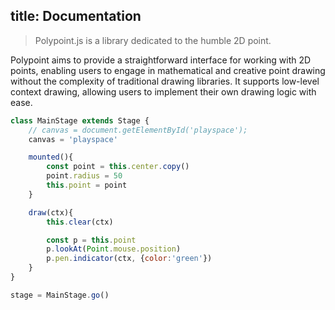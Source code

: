 title: Documentation
---


> Polypoint.js is a library dedicated to the humble 2D point.

Polypoint aims to provide a straightforward interface for working with 2D points, enabling users to engage in mathematical and creative point drawing without the complexity of traditional drawing libraries. It supports low-level context drawing, allowing users to implement their own drawing logic with ease.


```js
class MainStage extends Stage {
    // canvas = document.getElementById('playspace');
    canvas = 'playspace'

    mounted(){
        const point = this.center.copy()
        point.radius = 50
        this.point = point
    }

    draw(ctx){
        this.clear(ctx)

        const p = this.point
        p.lookAt(Point.mouse.position)
        p.pen.indicator(ctx, {color:'green'})
    }
}

stage = MainStage.go()
```

